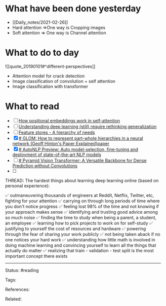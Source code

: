 # What have been done yesterday

- [[Daily_notes/2021-02-26]]
- Hard attention =>One way is Cropping images
- Soft attention => One way is Channel attention

# What to do to day
![[quote_20190101#^different-perspectives]]

-   Attention model for crack detection
-   Image classification of convolution + self attention
-   Image classification with transformer

# What to read

- [ ] [How positional embeddings work in self-attention](https://theaisummer.com/positional-embeddings/?utm_content=155402435&utm_medium=social&utm_source=twitter&hss_channel=tw-1259466268505243649)
- [ ] [Understanding deep learning (still) require rethinking generalization](https://m-cacm.acm.org/magazines/2021/3/250713-understanding-deep-learning-still-requires-rethinking-generalization/fulltext)
- [ ] [Feature stores - A hierarchy of needs](https://eugeneyan.com/writing/feature-stores/)
- [x] [# GLOM: How to represent part-whole hierarchies in a neural network (Geoff Hinton's Paper Explained)](https://www.youtube.com/watch?v=cllFzkvrYmE)[paper](https://arxiv.org/abs/2102.12627)
- [x] [# AutoNLP Preview: Auto model-selection, fine-tuning and deployment of state-of-the-art NLP models](https://www.youtube.com/watch?v=VTntqdC2Ip4)
- [ ] [# Pyramid Vision Transformer: A Versatile Backbone for Dense Prediction without Convolutions](https://arxiv.org/abs/2102.12122)
- [ ] 


THREAD: The hardest things about learning deep learning online (based on personal experience):

✅ outmaneuvering thousands of engineers at Reddit, Netflix, Twitter, etc, fighting for your attention
✅ carrying on through long periods of time where you  don't notice progress
✅ feeling lost 98% of the time and not knowing if your approach makes sense
✅ identifying and trusting good advice among so much noise
✅ finding the time to study when being a parent, a student, an employee
✅ learning how to pick projects to work on for self-study
✅ justifying to yourself the cost of resources and hardware
✅ powering through the fear of sharing your work publicly
✅ not being taken aback if no one notices your hard work
✅ understanding how little math is involved in doing machine learning and convincing yourself to learn all the things that actually do matter
✅ realizing that train - validation - test split is the most important concept there exists



---
Status: #reading

Tags: 

References:

Related:
